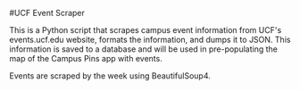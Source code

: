 #UCF Event Scraper

This is a Python script that scrapes campus event information from UCF's events.ucf.edu website, formats the information, and dumps it to JSON. This information is saved to a database and will be used in pre-populating the map of the Campus Pins app with events.

Events are scraped by the week using BeautifulSoup4.
